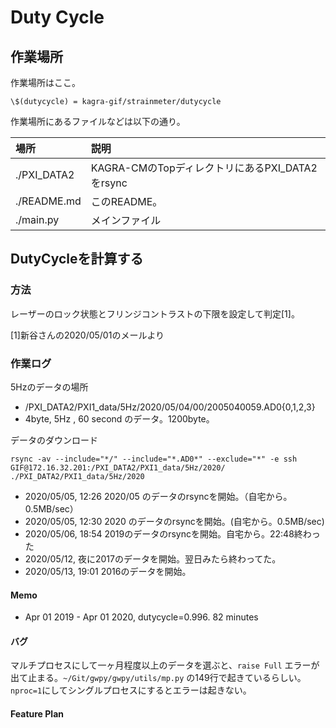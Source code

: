 # Duty Cycle
## 作業場所

作業場所はここ。

```
\$(dutycycle) = kagra-gif/strainmeter/dutycycle
```

作業場所にあるファイルなどは以下の通り。

| 場所 | 説明 |
|:--|:--|
|./PXI_DATA2 | KAGRA-CMのTopディレクトリにあるPXI_DATA2をrsync | 
|./README.md | このREADME。 |
|./main.py | メインファイル |

## DutyCycleを計算する
### 方法
レーザーのロック状態とフリンジコントラストの下限を設定して判定[1]。


[1]新谷さんの2020/05/01のメールより


### 作業ログ
5Hzのデータの場所

* /PXI_DATA2/PXI1_data/5Hz/2020/05/04/00/2005040059.AD0{0,1,2,3}
* 4byte, 5Hz , 60 second のデータ。1200byte。

データのダウンロード

```
rsync -av --include="*/" --include="*.AD0*" --exclude="*" -e ssh GIF@172.16.32.201:/PXI_DATA2/PXI1_data/5Hz/2020/ ./PXI_DATA2/PXI1_data/5Hz/2020                              
```

* 2020/05/05, 12:26 2020/05 のデータのrsyncを開始。（自宅から。0.5MB/sec）
* 2020/05/05, 12:30 2020 のデータのrsyncを開始。(自宅から。0.5MB/sec)
* 2020/05/06, 18:54 2019のデータのrsyncを開始。自宅から。22:48終わった
* 2020/05/12, 夜に2017のデータを開始。翌日みたら終わってた。
* 2020/05/13, 19:01 2016のデータを開始。

#### Memo

- Apr 01 2019 - Apr 01 2020, dutycycle=0.996. 82 minutes


#### バグ
マルチプロセスにして一ヶ月程度以上のデータを選ぶと、```raise Full``` エラーが出て止まる。```~/Git/gwpy/gwpy/utils/mp.py``` の149行で起きているらしい。```nproc=1```にしてシングルプロセスにするとエラーは起きない。

#### Feature Plan

